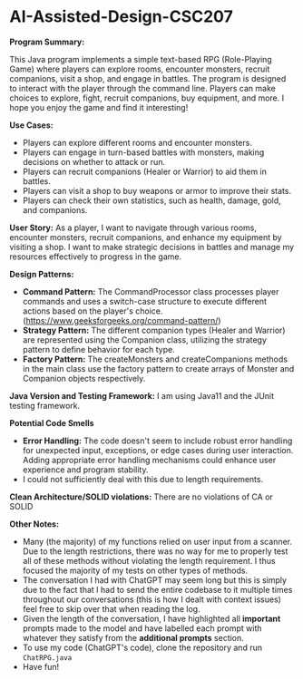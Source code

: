 # AI-Assisted-Design-CSC207
**Program Summary:**

This Java program implements a simple text-based RPG (Role-Playing Game) where players can explore rooms, encounter monsters, recruit companions, visit a shop, and engage in battles. The program is designed to interact with the player through the command line. Players can make choices to explore, fight, recruit companions, buy equipment, and more. I hope you enjoy the game and find it interesting!

**Use Cases:**
- Players can explore different rooms and encounter monsters.
- Players can engage in turn-based battles with monsters, making decisions on whether to attack or run.
- Players can recruit companions (Healer or Warrior) to aid them in battles.
- Players can visit a shop to buy weapons or armor to improve their stats.
- Players can check their own statistics, such as health, damage, gold, and companions.

**User Story:**
As a player, I want to navigate through various rooms, encounter monsters, recruit companions, and enhance my equipment by visiting a shop. I want to make strategic decisions in battles and manage my resources effectively to progress in the game.

**Design Patterns:**
- **Command Pattern:** The CommandProcessor class processes player commands and uses a switch-case structure to execute different actions based on the player's choice. (https://www.geeksforgeeks.org/command-pattern/)
- **Strategy Pattern:** The different companion types (Healer and Warrior) are represented using the Companion class, utilizing the strategy pattern to define behavior for each type.
- **Factory Pattern:** The createMonsters and createCompanions methods in the main class use the factory pattern to create arrays of Monster and Companion objects respectively.

**Java Version and Testing Framework:**
I am using Java11 and the JUnit testing framework.

**Potential Code Smells**
- **Error Handling:** The code doesn't seem to include robust error handling for unexpected input, exceptions, or edge cases during user interaction. Adding appropriate error handling mechanisms could enhance user experience and program stability.
- I could not sufficiently deal with this due to length requirements.

  
**Clean Architecture/SOLID violations:** There are no violations of CA or SOLID
  

**Other Notes:**
- Many (the majority) of my functions relied on user input from a scanner. Due to the length restrictions, there was no way for me to properly test all of these methods without violating the length requirement. I thus focused the majority of my tests on other types of methods.
- The conversation I had with ChatGPT may seem long but this is simply due to the fact that I had to send the entire codebase to it multiple times throughout our conversations (this is how I dealt with context issues) feel free to skip over that when reading the log.
- Given the length of the conversation, I have highlighted all **important** prompts made to the model and have labelled each prompt with whatever they satisfy from the **additional prompts** section.
-  To use my code (ChatGPT's code), clone the repository and run `ChatRPG.java`
- Have fun!
